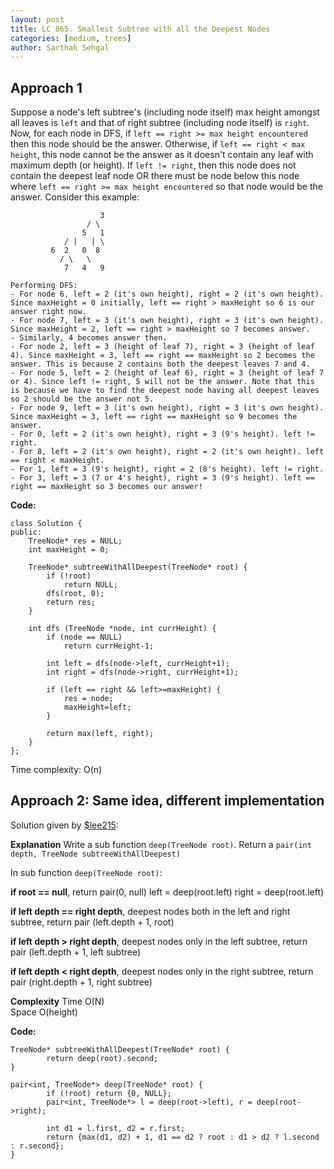 ```yaml
---
layout: post
title: LC 865. Smallest Subtree with all the Deepest Nodes
categories: [medium, trees]
author: Sarthak Sehgal
---
```

## Approach 1
Suppose a node's left subtree's (including node itself) max height amongst all leaves is `left` and that of right subtree (including node itself) is `right`. Now, for each node in DFS, if `left == right >= max height encountered` then this node should be the answer. Otherwise, if `left == right < max height`, this node cannot be the answer as it doesn't contain any leaf with maximum depth (or height). If `left != right`, then this node does not contain the deepest leaf node OR there must be node below this node where `left == right >= max height encountered` so that node would be the answer. Consider this example:

```
					3
				 / \
				5   1
			/ |   | \
		 6  2   0  8
		   / \   \
			7   4   9

Performing DFS:
- For node 6, left = 2 (it's own height), right = 2 (it's own height). Since maxHeight = 0 initially, left == right > maxHeight so 6 is our answer right now.
- For node 7, left = 3 (it's own height), right = 3 (it's own height). Since maxHeight = 2, left == right > maxHeight so 7 becomes answer.
- Similarly, 4 becomes answer then.
- For node 2, left = 3 (height of leaf 7), right = 3 (height of leaf 4). Since maxHeight = 3, left == right == maxHeight so 2 becomes the answer. This is because 2 contains both the deepest leaves 7 and 4.
- For node 5, left = 2 (height of leaf 6), right = 3 (height of leaf 7 or 4). Since left != right, 5 will not be the answer. Note that this is because we have to find the deepest node having all deepest leaves so 2 should be the answer not 5.
- For node 9, left = 3 (it's own height), right = 3 (it's own height). Since maxHeight = 3, left == right == maxHeight so 9 becomes the answer.
- For 0, left = 2 (it's own height), right = 3 (9's height). left != right.
- For 8, left = 2 (it's own height), right = 2 (it's own height). left == right < maxHeight.
- For 1, left = 3 (9's height), right = 2 (8's height). left != right.
- For 3, left = 3 (7 or 4's height), right = 3 (9's height). left == right == maxHeight so 3 becomes our answer!
```

**Code:**
```
class Solution {
public:
    TreeNode* res = NULL;
    int maxHeight = 0;

    TreeNode* subtreeWithAllDeepest(TreeNode* root) {
        if (!root)
            return NULL;
        dfs(root, 0);
        return res;
    }

    int dfs (TreeNode *node, int currHeight) {
        if (node == NULL)
            return currHeight-1;

        int left = dfs(node->left, currHeight+1);
        int right = dfs(node->right, currHeight+1);

        if (left == right && left>=maxHeight) {
            res = node;
            maxHeight=left;
        }

        return max(left, right);
    }
};
```
Time complexity: O(n)

## Approach 2: Same idea, different implementation
Solution given by [$lee215](https://leetcode.com/lee215):

**Explanation**
Write a sub function `deep(TreeNode root)`.
Return a `pair(int depth, TreeNode subtreeWithAllDeepest)`

In sub function `deep(TreeNode root)`:

**if root == null**, return pair(0, null)
left = deep(root.left)
right = deep(root.left)

**if left depth == right depth**,
deepest nodes both in the left and right subtree,
return pair (left.depth + 1, root)

**if left depth > right depth**,
deepest nodes only in the left subtree,
return pair (left.depth + 1, left subtree)

**if left depth < right depth**,
deepest nodes only in the right subtree,
return pair (right.depth + 1, right subtree)


**Complexity**
Time O(N)  
Space O(height)

**Code:**
```
TreeNode* subtreeWithAllDeepest(TreeNode* root) {
		return deep(root).second;
}

pair<int, TreeNode*> deep(TreeNode* root) {
		if (!root) return {0, NULL};
		pair<int, TreeNode*> l = deep(root->left), r = deep(root->right);

		int d1 = l.first, d2 = r.first;
		return {max(d1, d2) + 1, d1 == d2 ? root : d1 > d2 ? l.second : r.second};
}
```